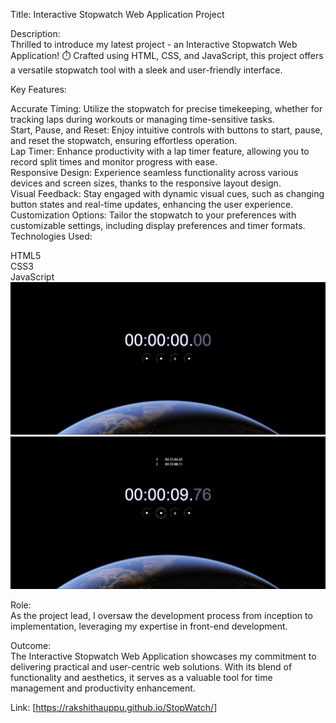 
Title: Interactive Stopwatch Web Application Project<br/>

Description:<br/>
Thrilled to introduce my latest project - an Interactive Stopwatch Web Application! ⏱️ Crafted using HTML, CSS, and JavaScript, this project offers a versatile stopwatch tool with a sleek and user-friendly interface.<br/>

Key Features:<br/>

Accurate Timing: Utilize the stopwatch for precise timekeeping, whether for tracking laps during workouts or managing time-sensitive tasks.<br/>
Start, Pause, and Reset: Enjoy intuitive controls with buttons to start, pause, and reset the stopwatch, ensuring effortless operation.<br/>
Lap Timer: Enhance productivity with a lap timer feature, allowing you to record split times and monitor progress with ease.<br/>
Responsive Design: Experience seamless functionality across various devices and screen sizes, thanks to the responsive layout design.<br/>
Visual Feedback: Stay engaged with dynamic visual cues, such as changing button states and real-time updates, enhancing the user experience.<br/>
Customization Options: Tailor the stopwatch to your preferences with customizable settings, including display preferences and timer formats.<br/>
Technologies Used:<br/>

HTML5<br/>
CSS3<br/>
JavaScript<br/>
<img src="https://raw.githubusercontent.com/Rakshithauppu/StopWatch/main/Screenshot%202024-04-26%20070059.png" alt="rakshithauppu" />
<img src="https://raw.githubusercontent.com/Rakshithauppu/StopWatch/main/Screenshot%202024-04-26%20070122.png" alt="rakshithauppu" />

Role:<br/>
As the project lead, I oversaw the development process from inception to implementation, leveraging my expertise in front-end development.<br/>

Outcome:<br/>
The Interactive Stopwatch Web Application showcases my commitment to delivering practical and user-centric web solutions. With its blend of functionality and aesthetics, it serves as a valuable tool for time management and productivity enhancement.<br/>

Link: [https://rakshithauppu.github.io/StopWatch/]<br/>
